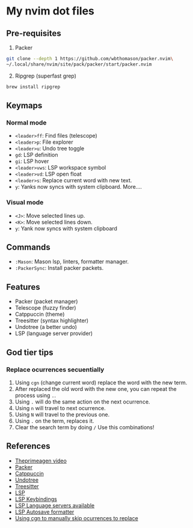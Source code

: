 # My nvim dot files

## Pre-requisites
1. Packer

```bash
git clone --depth 1 https://github.com/wbthomason/packer.nvim\
~/.local/share/nvim/site/pack/packer/start/packer.nvim
```

2. Ripgrep (superfast grep)

```bash
brew install ripgrep
```

## Keymaps

### Normal mode
- `<leader>ff`: Find files (telescope)
- `<leader>p`: File explorer
- `<leader>u`: Undo tree toggle
- `gd`: LSP definition
- `gi`: LSP hover
- `<leader>vws`: LSP workspace symbol
- `<leader>vd`: LSP open float
- `<leader>s`: Replace current word with new text.
- `y`: Yanks now syncs with system clipboard.
More....

### Visual mode
- `<J>`: Move selected lines up.
- `<K>`: Move selected lines down.
- `y`: Yank now syncs with system clipboard

## Commands
- `:Mason`: Mason lsp, linters, formatter manager.
- `:PackerSync`: Install packer packets.

## Features
- Packer (packet manager)
- Telescope (fuzzy finder)
- Catppuccin (theme)
- Treesitter (syntax highlighter)
- Undotree (a better undo)
- LSP (language server provider)

## God tier tips
### Replace ocurrences secuentially
1. Using `cgn` (change current word) replace the word with the new term.
2. After replaced the old word with the new one, you can repeat the process using `.`.
3. Using `.` will do the same action on the next ocurrence.
4. Using `n` will travel to next ocurrence.
5. Using `N` will travel to the previous one.
6. Using `.` on the term, replaces it.
7. Clear the search term by doing `/`
Use this combinations!


## References
- [Theprimeagen video](https://www.youtube.com/watch?v=w7i4amO_zaE)
- [Packer](https://github.com/wbthomason/packer.nvim)
- [Catppuccin](https://github.com/catppuccin/nvim?tab=readme-ov-file)
- [Undotree](https://github.com/mbbill/undotree)
- [Treesitter](https://github.com/nvim-treesitter/nvim-treesitter)
- [LSP](https://lsp-zero.netlify.app/v3.x/getting-started.html)
- [LSP Keybindings](https://lsp-zero.netlify.app/v3.x/language-server-configuration.html#default-keybindings)
- [LSP Language servers available](https://github.com/williamboman/mason-lspconfig.nvim#available-lsp-servers)
- [LSP Autosave formatter](https://lsp-zero.netlify.app/v3.x/language-server-configuration.html#enable-format-on-save)
- [Using cgn to manually skip ocurrences to replace](https://vi.stackexchange.com/questions/18894/how-do-i-use-cgn-for-word-under-cursor)


